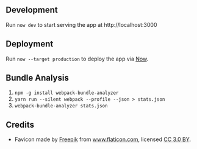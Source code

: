 ## Development

Run `now dev` to start serving the app at http://localhost:3000

## Deployment

Run `now --target production` to deploy the app via [Now](https://now.sh).

## Bundle Analysis

1. `npm -g install webpack-bundle-analyzer`
2. `yarn run --silent webpack --profile --json > stats.json`
3. `webpack-bundle-analyzer stats.json`

## Credits

* Favicon made by <a href="https://www.freepik.com/" title="Freepik">Freepik</a> from <a href="https://www.flaticon.com/" title="Flaticon">www.flaticon.com</a>, licensed <a href="http://creativecommons.org/licenses/by/3.0/" title="Creative Commons BY 3.0" target="_blank">CC 3.0 BY</a>.
